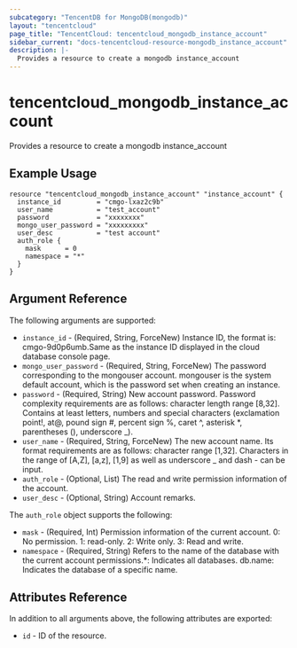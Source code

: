 ```yaml
---
subcategory: "TencentDB for MongoDB(mongodb)"
layout: "tencentcloud"
page_title: "TencentCloud: tencentcloud_mongodb_instance_account"
sidebar_current: "docs-tencentcloud-resource-mongodb_instance_account"
description: |-
  Provides a resource to create a mongodb instance_account
---
```


# tencentcloud_mongodb_instance_account

Provides a resource to create a mongodb instance_account

## Example Usage

```hcl
resource "tencentcloud_mongodb_instance_account" "instance_account" {
  instance_id         = "cmgo-lxaz2c9b"
  user_name           = "test_account"
  password            = "xxxxxxxx"
  mongo_user_password = "xxxxxxxxx"
  user_desc           = "test account"
  auth_role {
    mask      = 0
    namespace = "*"
  }
}
```

## Argument Reference

The following arguments are supported:

* `instance_id` - (Required, String, ForceNew) Instance ID, the format is: cmgo-9d0p6umb.Same as the instance ID displayed in the cloud database console page.
* `mongo_user_password` - (Required, String, ForceNew) The password corresponding to the mongouser account. mongouser is the system default account, which is the password set when creating an instance.
* `password` - (Required, String) New account password. Password complexity requirements are as follows: character length range [8,32]. Contains at least letters, numbers and special characters (exclamation point!, at@, pound sign #, percent sign %, caret ^, asterisk *, parentheses (), underscore _).
* `user_name` - (Required, String, ForceNew) The new account name. Its format requirements are as follows: character range [1,32]. Characters in the range of [A,Z], [a,z], [1,9] as well as underscore _ and dash - can be input.
* `auth_role` - (Optional, List) The read and write permission information of the account.
* `user_desc` - (Optional, String) Account remarks.

The `auth_role` object supports the following:

* `mask` - (Required, Int) Permission information of the current account. 0: No permission. 1: read-only. 2: Write only. 3: Read and write.
* `namespace` - (Required, String) Refers to the name of the database with the current account permissions.*: Indicates all databases. db.name: Indicates the database of a specific name.

## Attributes Reference

In addition to all arguments above, the following attributes are exported:

* `id` - ID of the resource.



